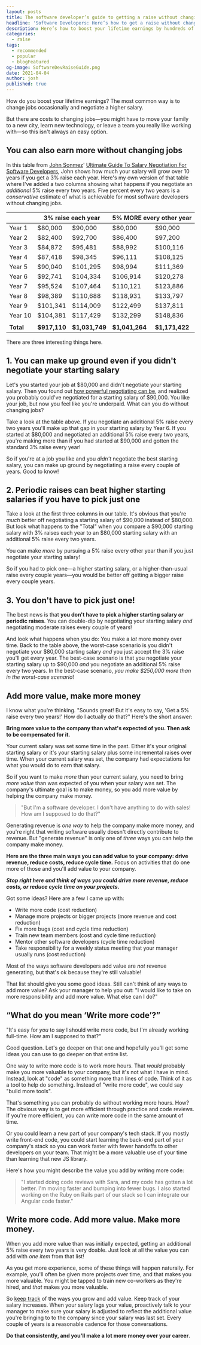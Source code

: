```yaml
---
layout: posts
title: The software developer’s guide to getting a raise without changing jobs	
headline: 'Software Developers: Here’s how to get a raise without changing jobs'
description: Here’s how to boost your lifetime earnings by hundreds of thousands of dollars by getting periodic raises without changing jobs.
categories:
  - raise
tags:
  - recommended
  - popular
  - blogFeatured
og-image: SoftwareDevRaiseGuide.png
date: 2021-04-04
author: josh
published: true
---
```

How do you boost your lifetime earnings? The most common way is to change jobs occasionally and negotiate a higher salary.

But there are costs to changing jobs—you might have to move your family to a new city, learn new technology, or leave a team you really like working with—so this isn't always an easy option.

## You can also earn more without changing jobs

In this table from [John Sonmez](https://simpleprogrammer.com/about-simple-programmer/)' [Ultimate Guide To Salary Negotiation For Software Developers](https://simpleprogrammer.com/2016/10/10/salary-negotiation-software-developers/), John shows how much your salary will grow over 10 years if you get a 3% raise each year. Here's my own version of that table where I've added a two columns showing what happens if you negotiate an *additional* 5% raise every two years. Five percent every two years is a *conservative* estimate of what is achievable for most software developers without changing jobs.

<table>
	<thead>
		<tr><th></th><th colspan="2">3% raise each year</th><th colspan="2">5% MORE every other year</th></tr>
	</thead>
	<tbody>
		<tr><td>Year 1</td><td>$80,000</td><td>$90,000</td><td>$80,000</td><td>$90,000</td></tr>
		<tr><td>Year 2</td><td>$82,400</td><td>$92,700</td><td>$86,400</td><td>$97,200</td></tr>
		<tr><td>Year 3</td><td>$84,872</td><td>$95,481</td><td>$88,992</td><td>$100,116</td></tr>
		<tr><td>Year 4</td><td>$87,418</td><td>$98,345</td><td>$96,111</td><td>$108,125</td></tr>
		<tr><td>Year 5</td><td>$90,040</td><td>$101,295</td><td>$98,994</td><td>$111,369</td></tr>
		<tr><td>Year 6</td><td>$92,741</td><td>$104,334</td><td>$106,914</td><td>$120,278</td></tr>
		<tr><td>Year 7</td><td>$95,524</td><td>$107,464</td><td>$110,121</td><td>$123,886</td></tr>
		<tr><td>Year 8</td><td>$98,389</td><td>$110,688</td><td>$118,931</td><td>$133,797</td></tr>
		<tr><td>Year 9</td><td>$101,341</td><td>$114,009</td><td>$122,499</td><td>$137,811</td></tr>
		<tr><td>Year 10</td><td>$104,381</td><td>$117,429</td><td>$132,299</td><td>$148,836</td></tr>
		<tr><td></td><td></td><td></td><td></td><td></td></tr>
		<tr><td><strong>Total</strong></td><td><strong>$917,110</strong></td><td><strong>$1,031,749</strong></td><td><strong>$1,041,264</strong></td><td><strong>$1,171,422</strong></td></tr>
	</tbody>
</table>

There are three interesting things here.

## 1. You can make up ground even if you didn't negotiate your starting salary

Let's you started your job at $80,000 and didn't negotiate your starting salary. Then you found out [how powerful negotiating can be](/book/negotiate/salary-negotiation-strategy-overview/), and realized you probably could've negotiated for a starting salary of $90,000. You like your job, but now you feel like you're underpaid. What can you do without changing jobs?

Take a look at the table above. If you negotiate an additional 5% raise every two years you'll make up that gap in your starting salary by Year 6. If you started at $80,000 and negotiated an additional 5% raise every two years, you're making more than if you had started at $90,000 and gotten the standard 3% raise every year!

So if you're at a job you like and you *didn't* negotiate the best starting salary, you can make up ground by negotiating a raise every couple of years. Good to know!

## 2. Periodic raises can beat higher starting salaries if you have to pick just one

Take a look at the first three columns in our table. It's obvious that you're *much* better off negotiating a starting salary of $90,000 instead of $80,000. But look what happens to the "Total" when you compare a $90,000 starting salary with 3% raises each year to an $80,000 starting salary with an additional 5% raise every two years.

You can make *more* by pursuing a 5% raise every other year than if you just negotiate your starting salary!

So if you had to pick one—a higher starting salary, or a higher-than-usual raise every couple years—you would be better off getting a bigger raise every couple years.

## 3. You don't have to pick just one!

The best news is that **you don't have to pick a higher starting salary *or* periodic raises**. You can double-dip by negotiating your starting salary *and* negotiating moderate raises every couple of years!

And look what happens when you do: You make a *lot* more money over time. Back to the table above, the worst-case scenario is you didn't negotiate your $80,000 starting salary *and* you just accept the 3% raise you'll get every year. The best-case scenario is that you negotiate your starting salary up to $90,000 *and* you negotiate an additional 5% raise every two years. In the best-case scenario, *you make $250,000 more than in the worst-case scenario*!

## Add more value, make more money

I know what you're thinking. "Sounds great! But it's easy to say, 'Get a 5% raise every two years!' How do I actually *do* that?" Here's the short answer:

**Bring more value to the company than what's expected of you. Then ask to be compensated for it.**

Your current salary was set some time in the past. Either it's your original starting salary or it's your starting salary plus some incremental raises over time. When your current salary was set, the company had expectations for what you would do to earn that salary.

So if you want to make *more* than your current salary, you need to bring *more value* than was expected of you when your salary was set. The company's ultimate goal is to make money, so you add more value by helping the company make money.

> "But I'm a software developer. I don't have anything to do with sales! How am I supposed to do that?"

Generating revenue is *one way* to help the company make more money, and you're right that writing software usually doesn't directly contribute to revenue. But "generate revenue" is only one of *three* ways you can help the company make money.

**Here are the three main ways you can add value to your company: drive revenue, reduce costs, reduce cycle time.** Focus on activities that do one more of those and you'll add value to your company.

***Stop right here and think of ways you could drive more revenue, reduce costs, or reduce cycle time on your projects.***

Got some ideas? Here are a few I came up with:

- Write more code (cost reduction)
- Manage more projects or bigger projects (more revenue and cost reduction)
- Fix more bugs (cost and cycle time reduction)
- Train new team members (cost and cycle time reduction)
- Mentor other software developers (cycle time reduction)
- Take responsibility for a weekly status meeting that your manager usually runs (cost reduction)

Most of the ways software developers add value are *not* revenue generating, but that's ok because they're still valuable!

That list should give you some good ideas. Still can't think of any ways to add more value? Ask your manager to help you out: "I would like to take on more responsibility and add more value. What else can I do?"

## “What do you mean ‘Write more code’?”

"It's easy for *you* to say I should write more code, but I'm already working full-time. How am I supposed to that?"

Good question. Let's go deeper on that one and hopefully you'll get some ideas you can use to go deeper on that entire list.

One way to write more code is to work more hours. That *would* probably make you more valuable to your company, but it's not what I have in mind. Instead, look at "code" as something more than lines of code. Think of it as a tool to help do something. Instead of "write more code", we could say "build more tools". 

That's something you can probably do without working more hours. How? The obvious way is to get more efficient through practice and code reviews. If you're more efficient, you can write more code in the same amount of time.

Or you could learn a new part of your company's tech stack. If you mostly write front-end code, you could start learning the back-end part of your company's stack so you can work faster with fewer handoffs to other developers on your team. That might be a more valuable use of your time than learning that new JS library.

Here's how you might describe the value you add by writing more code:

> "I started doing code reviews with Sara, and my code has gotten a lot better. I'm moving faster and bumping into fewer bugs. I also started working on the Ruby on Rails part of our stack so I can integrate our Angular code faster."

## Write more code. Add more value. Make more money.

When you add more value than was initially expected, getting an additional 5% raise every two years is very doable. Just look at all the value you can add with *one item* from that list!

As you get more experience, some of these things will happen naturally. For example, you'll often be given more projects over time, and that makes you more valuable. You might be tapped to train new co-workers as they're hired, and *that* makes you more valuable.

So [keep track](/book/raise/raise-build-your-case/) of the ways you grow and add value. Keep track of your salary increases. When your salary lags your value, proactively talk to your manager to make sure your salary is adjusted to reflect the additional value you're bringing to to the company since your salary was last set. Every couple of years is a reasonable cadence for those conversations.

**Do that consistently, and you'll make a lot more money over your career**.